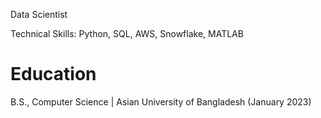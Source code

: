 Data Scientist

Technical Skills: Python, SQL, AWS, Snowflake, MATLAB

<h1>Education</h1>

B.S., Computer Science | Asian University of Bangladesh (January 2023)
